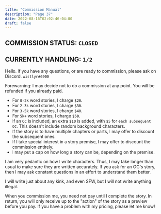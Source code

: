 ```yaml
---
title: "Commission Manual"
description: "Page 37"
date: 2022-08-16T02:02:46-04:00
draft: false
---
```


## COMMISSION STATUS: `CLOSED`
## CURRENTLY HANDLING: `1/2`

Hello. If you have any questions, or are ready to commission, please ask on Discord. `wistlyr#6900`

Forewarning: I may decide not to do a commission at any point. You will be refunded if you already paid.

* For `0-2k` word stories, I charge `$20`.
* For `2-3k` word stories, I charge `$30`.
* For `3-5k` word stories, I charge `$40`.
* For `5k+` word stories, I charge `$50`.
* If an `OC` is included, an extra `$10` is added, with `$5` for `each subsequent OC`. This doesn't include random background characters.
* If the story is to have multiple chapters or parts, I may offer to discount the subsequent ones.
* If I take special interest in a story premise, I may offer to discount the commission entirely.
* I may put a cap on how long a story can be, depending on the premise.

I am very pedantic on how I write characters. Thus, I may take longer than usual to make sure they are written accurately. If you ask for an OC's story, then I may ask constant questions in an effort to understand them better.

I will write just about any kink, and even SFW, but I will not write anything illegal.

When you commission me, you need not pay until I complete the story. In return, you will only receive up to the "action" of the story as a preview before you pay. If you have a problem with my pricing, please let me know!
